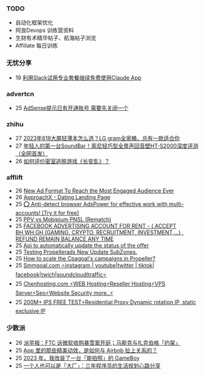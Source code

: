 ### TODO
-  自动化框架优化
-  阿良Devops 训练营资料
-  生财有术精华帖子、航海帖子浏览
-  Affiliate 每日训练

### 无忧分享
<!-- ruyo:START -->
-  19 [利用Slack试用专业套餐继续免费使用Claude App](https://51.ruyo.net/18407.html)<!-- ruyo:END -->

### advertcn
<!-- advertcn:START -->
-  25 [AdSense提示已有开通账号 需要先关闭一个](https://www.advertcn.com/forum.php?mod=viewthread&tid=110938)<!-- advertcn:END -->

### zhihu
<!-- zhihu:START -->
-  27 [2023年618大屏轻薄本怎么选？LG gram全家桶，总有一款适合你](http://zhuanlan.zhihu.com/p/632641888?utm_campaign=rss&utm_medium=rss&utm_source=rss&utm_content=title)
-  27 [年轻人的第一台SoundBar！索尼轻巧型全景声回音壁HT-S2000深度评测（全网首发）](http://zhuanlan.zhihu.com/p/630990296?utm_campaign=rss&utm_medium=rss&utm_source=rss&utm_content=title)
-  26 [如何评价密室逃脱游戏《长安乱》？](http://www.zhihu.com/question/563950552/answer/3045961312?utm_campaign=rss&utm_medium=rss&utm_source=rss&utm_content=title)<!-- zhihu:END -->

### afflift
<!-- afflift:START -->
-  26 [New Ad Format To Reach the Most Engaged Audience Ever](https://afflift.com/f/threads/new-ad-format-to-reach-the-most-engaged-audience-ever.10806/?utm_source=rss&utm_medium=rss)
-  26 [ApproachX - Dating Landing Page](https://afflift.com/f/threads/approachx-dating-landing-page.10994/?utm_source=rss&utm_medium=rss)
-  25 [⭕ Anti-detect browser AdsPower for effective work with multi-accounts! [Try it for free]](https://afflift.com/f/threads/%E2%AD%95-anti-detect-browser-adspower-for-effective-work-with-multi-accounts-try-it-for-free.8805/?utm_source=rss&utm_medium=rss)
-  25 [PPV vs Mobipium PNSL &lpar;Rematch&rpar;](https://afflift.com/f/threads/ppv-vs-mobipium-pnsl-rematch.2850/?utm_source=rss&utm_medium=rss)
-  25 [FACEBOOK ADVERTISING ACCOUNT FOR RENT - &lpar; ACCEPT BH,WH,GH &lpar;GAMING, CRYPTO, RECRUITMENT, INVESTMENT,...&rpar; , REFUND REMAIN BALANCE ANY TIME](https://afflift.com/f/threads/facebook-advertising-account-for-rent-accept-bh-wh-gh-gaming-crypto-recruitment-investment-refund-remain-balance-any-time.11161/?utm_source=rss&utm_medium=rss)
-  25 [Api to automatically update the status of the offer](https://afflift.com/f/threads/api-to-automatically-update-the-status-of-the-offer.11177/?utm_source=rss&utm_medium=rss)
-  25 [Testing Propellerads New Update SubZones.](https://afflift.com/f/threads/testing-propellerads-new-update-subzones.11175/?utm_source=rss&utm_medium=rss)
-  25 [How to scale the Cpagoal&#39;s campaigns in Propeller?](https://afflift.com/f/threads/how-to-scale-the-cpagoals-campaigns-in-propeller.11174/?utm_source=rss&utm_medium=rss)
-  25 [Smmgoal.com ⭐instagram | youtube|twitter | tiktok| facebook|twich|soundcloudltraffic⭐](https://afflift.com/f/threads/smmgoal-com-%E2%AD%90instagram-youtube-twitter-tiktok-facebook-twich-soundcloudltraffic%E2%AD%90.6393/?utm_source=rss&utm_medium=rss)
-  25 [Chenhosting.com ⚡WEB Hosting⚡Reseller Hosting⚡VPS Server⚡Seo⚡Website Security more..⚡](https://afflift.com/f/threads/chenhosting-com-%E2%9A%A1web-hosting%E2%9A%A1reseller-hosting%E2%9A%A1vps-server%E2%9A%A1seo%E2%9A%A1website-security-more-%E2%9A%A1.10653/?utm_source=rss&utm_medium=rss)
-  25 [200M+ IPS FREE TEST⚡Residential Proxy Dynamic rotation IP, static exclusive IP](https://afflift.com/f/threads/200m-ips-free-test%E2%9A%A1residential-proxy-dynamic-rotation-ip-static-exclusive-ip.11129/?utm_source=rss&utm_medium=rss)<!-- afflift:END -->

### 少数派
<!-- sspai:START -->
-  26 [派早报：FTC 诉微软收购暴雪案开庭；马斯克与扎克伯格「约架」](https://sspai.com/post/80582)
-  25 [App 里的那些精美动效，是如何与 Airbnb 扯上关系的？](https://sspai.com/post/80434)
-  25 [2023 年，我改装了一台「能拍照」的 GameBoy](https://sspai.com/post/80561)
-  25 [一个人也可以是「大厂」：三年程序员的生活规划心路分享](https://sspai.com/post/80509)<!-- sspai:END -->
